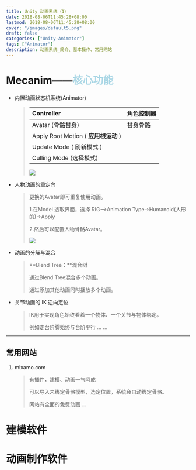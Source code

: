 ```yaml
---
title: Unity 动画系统（1）
date: 2018-08-06T11:45:28+08:00
lastmod: 2018-08-06T11:45:28+08:00
cover: "/images/default5.png"
draft: false
categories: ["Unity-Animator"]
tags: ["Animator"]
description: 动画系统_简介、基本操作、常用网站
---
```


# Mecanim——<font color=#ADD8E6 >核心功能</font>

- 内置动画状态机系统(Animator)

  >| Controller                           | 角色控制器 |
  >| :----------------------------------- | ---------- |
  >| Avatar (骨骼替身)                    | 替身骨骼   |
  >| Apply Root Motion ( **应用根运动** ) |            |
  >| Update Mode ( 刷新模式 )             |            |
  >| Culling Mode (选择模式)              |            |
  >
  >![](https://sofuck.top/images/MecanimAnimatorComponent.png)

- 人物动画的重定向

  > 更换的Avatar即可重复使用动画。
  >
  > 1.在Model 选取界面，选择 RIG-->Animation Type->Humanoid(人形的)->Apply
  >
  > 2.然后可以配置人物骨骼Avatar。
  >
  > ![](https://sofuck.top/images/MecanimHowItFitsTogether.png)

- 动画的分解与混合

  > **Blend Tree：**混合树
  >
  > 通过Blend Tree混合多个动画。
  >
  > 通过添加其他动画同时播放多个动画。

- 关节动画的 IK 逆向定位

  > IK用于实现角色始终看着一个物体、一个关节与物体绑定。
  >
  > 例如走台阶脚始终与台阶平行 ... ...

------

## 常用网站

1. mixamo.com

   > 有插件，建模、动画一气呵成
   >
   > 可以导入未绑定骨骼模型，选定位置，系统会自动绑定骨骼。
   >
   > 网站有全面的免费动画 …

# 建模软件

# 动画制作软件
